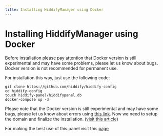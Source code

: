 ```yaml
---
title: Installing HiddifyManager using Docker
---
```


<div dir="ltr" markdown="1">


# Installing HiddifyManager using Docker
Before installation please pay attention that Docker version is still experimental and may have some problems, please let us know about bugs. Docker version is not recommended for permanent use.

For installation this way, just use the following code:

```
git clone https://github.com/hiddify/hiddify-config
cd hiddify-config
touch hiddify-panel/hiddifypanel.db
docker-compose up -d
```
Please note that the Docker version is still experimental and may have some bugs, please let us know about errors using [this link](https://github.com/hiddify/hiddify-config/issues). 
Now we need to setup the domain and finalize the installation. [(visit this article)](/manager/wiki/Guide-for-setting-up-the-domain-and-finalizing-the-installation)

For making the best use of this panel visit this [page](/manager/wiki/How-to-configure-Hiddify-Panel-properly)